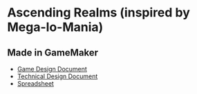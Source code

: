 # Ascending Realms (inspired by Mega-lo-Mania)
## Made in GameMaker
- [Game Design Document](https://docs.google.com/document/d/1YuMb0jspNJ16INfu2PFJ2QQm9e9QnX7pS2QjNsDuEgE/edit?usp=sharing)
- [Technical Design Document](https://docs.google.com/document/d/1kUueWGfuSx5Vt7dlCqv4rmzoJN0SCK4go_ZR2YjJ_nY/edit?usp=sharing)
- [Spreadsheet](https://docs.google.com/spreadsheets/d/13e1aTX0KEafvcAdv0P4-qnZBBSa5RIfjcbm4KOlpiKw/edit?usp=sharing)